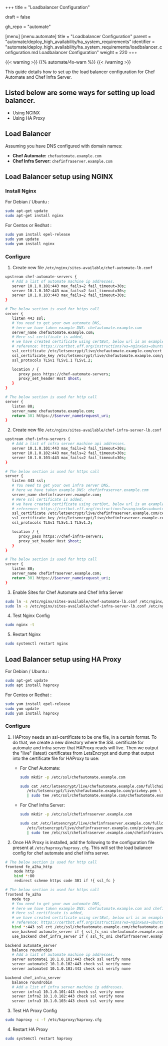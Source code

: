 +++
title = "Loadbalancer Configuration"

draft = false

gh_repo = "automate"

[menu]
  [menu.automate]
    title = "Loadbalancer Configuration"
    parent = "automate/deploy_high_availability/ha_system_requirements"
    identifier = "automate/deploy_high_availability/ha_system_requirements/loadbalancer_configuration.md Loadbalancer Configuration"
    weight = 220
+++

{{< warning >}}
{{% automate/4x-warn %}}
{{< /warning >}}

This guide details how to set up the load balancer configuration for Chef Automate and Chef Infra Server.

## Listed below are some ways for setting up load balancer.
- Using NGINX
- Using HA Proxy

## Load Balancer

Assuming you have DNS configured with domain names:

- **Chef Automate:** `chefautomate.example.com`
- **Chef Infra Server:** `chefinfraserver.example.com`

## Load Balancer setup using NGINX
### Install Nginx

For Debian / Ubuntu :

```bash
sudo apt-get update
sudo apt-get install nginx
```

For Centos or Redhat :

```bash
sudo yum install epel-release
sudo yum update
sudo yum install nginx
```

### Configure

1. Create new file `/etc/nginx/sites-available/chef-automate-lb.conf`

```bash
upstream chef-automate-servers {
   # Add a list of automate machine ip addresses.
   server 10.1.0.101:443 max_fails=2 fail_timeout=30s;
   server 10.1.0.102:443 max_fails=2 fail_timeout=30s;
   server 10.1.0.103:443 max_fails=2 fail_timeout=30s;
}

# The below section is used for https call
server {
   listen 443 ssl;
   # You need to get your own automate DNS,
   # here we have taken example DNS: chefautomate.example.com
   server_name chefautomate.example.com;
   # Here ssl certificate is added,
   # we have created certificate using certBot, below url is an example for ubuntu machine
   # reference: https://certbot.eff.org/instructions?ws=nginx&os=ubuntufocal
   ssl_certificate /etc/letsencrypt/live/chefautomate.example.com/cert.pem;
   ssl_certificate_key /etc/letsencrypt/live/chefautomate.example.com/privkey.pem;
   ssl_protocols TLSv1 TLSv1.1 TLSv1.2;

   location / {
      proxy_pass https://chef-automate-servers;
      proxy_set_header Host $host;
   }
}

# The below section is used for http call
server {
   listen 80;
   server_name chefautomate.example.com;
   return 301 https://$server_name$request_uri;
}
```

2. Create new file `/etc/nginx/sites-available/chef-infra-server-lb.conf`

```bash
upstream chef-infra-servers {
   # Add a list of infra server machine api addresses.
   server 10.1.0.101:443 max_fails=2 fail_timeout=30s;
   server 10.1.0.102:443 max_fails=2 fail_timeout=30s;
   server 10.1.0.103:443 max_fails=2 fail_timeout=30s;
}

# The below section is used for https call
server {
   listen 443 ssl;
   # You need to get your own infra server DNS,
   # here we have taken example DNS: chefinfraserver.example.com
   server_name chefinfraserver.example.com;
   # Here ssl certificate is added,
   # we have created certificate using certBot, below url is an example for ubuntu machine
   # reference: https://certbot.eff.org/instructions?ws=nginx&os=ubuntufocal
   ssl_certificate /etc/letsencrypt/live/chefinfraserver.example.com/cert.pem;
   ssl_certificate_key /etc/letsencrypt/live/chefinfraserver.example.com/privkey.pem;
   ssl_protocols TLSv1 TLSv1.1 TLSv1.2;

   location / {
      proxy_pass https://chef-infra-servers;
      proxy_set_header Host $host;
   }
}

# The below section is used for http call
server {
   listen 80;
   server_name chefinfraserver.example.com;
   return 301 https://$server_name$request_uri;
}
```

3. Enable Sites for Chef Automate and Chef Infra Server

```bash
sudo ln -s /etc/nginx/sites-available/chef-automate-lb.conf /etc/nginx/sites-enabled/
sudo ln -s /etc/nginx/sites-available/chef-infra-server-lb.conf /etc/nginx/sites-enabled/
```

4. Test Nginx Config

```bash
sudo nginx -t
```

5. Restart Nginx

```bash
sudo systemctl restart nginx
```

## Load Balancer setup using HA Proxy

For Debian / Ubuntu :

```bash
sudo apt-get update
sudo apt install haproxy
```

For Centos or Redhat :

```bash
sudo yum install epel-release
sudo yum update
sudo yum install haproxy
```

### Configure

1. HAProxy needs an ssl-certificate to be one file, in a certain format. To do that, we create a new directory where the SSL certificate for automate and infra server that HAProxy reads will live. Then we output the "live" (latest) certificates from LetsEncrypt and dump that output into the certificate file for HAProxy to use:

   - For Chef Automate:

      ```bash
      sudo mkdir -p /etc/ssl/chefautomate.example.com

      sudo cat /etc/letsencrypt/live/chefautomate.example.com/fullchain.pem \
         /etc/letsencrypt/live/chefautomate.example.com/privkey.pem \
         | sudo tee /etc/ssl/chefautomate.example.com/chefautomate.example.com.pem
      ```

   - For Chef Infra Server:

      ```bash
      sudo mkdir -p /etc/ssl/chefinfraserver.example.com

      sudo cat /etc/letsencrypt/live/chefinfraserver.example.com/fullchain.pem \
         /etc/letsencrypt/live/chefinfraserver.example.com/privkey.pem \
         | sudo tee /etc/ssl/chefinfraserver.example.com/chefinfraserver.example.com.pem
      ```

2. Once HA Proxy is installed, add the following to the configuration file present at `/etc/haproxy/haproxy.cfg`. This will set the load balancer config for chef automate and chef infra server.

```bash
# The below section is used for http call
frontend fe_a2ha_http
    mode http
    bind *:80
    redirect scheme https code 301 if !{ ssl_fc }

# The below section is used for https call
frontend fe_a2ha
   mode tcp
   # You need to get your own automate DNS,
   # here we have taken example DNS: chefautomate.example.com and chefinfraserver.example.com
   # Here ssl certificate is added,
   # we have created certificate using certBot, below url is an example for ubuntu machine
   # reference: https://certbot.eff.org/instructions?ws=nginx&os=ubuntufocal
   bind *:443 ssl crt /etc/ssl/chefautomate.example.com/chefautomate.example.com.pem crt /etc/ssl/chefinfraserver.example.com/chefinfraserver.example.com.pem
   use_backend automate_server if { ssl_fc_sni chefautomate.example.com }
   use_backend chef_infra_server if { ssl_fc_sni chefinfraserver.example.com }

backend automate_server
   balance roundrobin
   # Add a list of automate machine ip addresses.
   server automate1 10.1.0.101:443 check ssl verify none
   server automate2 10.1.0.102:443 check ssl verify none
   server automate3 10.1.0.103:443 check ssl verify none

backend chef_infra_server
   balance roundrobin
   # Add a list of infra server machine ip addresses.
   server infra1 10.1.0.101:443 check ssl verify none
   server infra2 10.1.0.102:443 check ssl verify none
   server infra3 10.1.0.103:443 check ssl verify none
```

3. Test HA Proxy Config

```bash
sudo haproxy -c -f /etc/haproxy/haproxy.cfg
```

4. Restart HA Proxy

```bash
sudo systemctl restart haproxy
```
